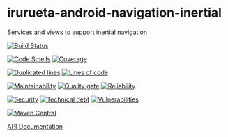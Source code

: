 # irurueta-android-navigation-inertial
Services and views to support inertial navigation

[![Build Status](https://github.com/albertoirurueta/irurueta-android-navigation-inertial/actions/workflows/main.yml/badge.svg)](https://github.com/albertoirurueta/irurueta-android-navigation-inertial/actions)

[![Code Smells](https://sonarcloud.io/api/project_badges/measure?project=albertoirurueta_irurueta-android-navigation-inertial&metric=code_smells)](https://sonarcloud.io/dashboard?id=albertoirurueta_irurueta-android-navigation-inertial)
[![Coverage](https://sonarcloud.io/api/project_badges/measure?project=albertoirurueta_irurueta-android-navigation-inertial&metric=coverage)](https://sonarcloud.io/dashboard?id=albertoirurueta_irurueta-android-navigation-inertial)

[![Duplicated lines](https://sonarcloud.io/api/project_badges/measure?project=albertoirurueta_irurueta-android-navigation-inertial&metric=duplicated_lines_density)](https://sonarcloud.io/dashboard?id=albertoirurueta_irurueta-navigation-inertial)
[![Lines of code](https://sonarcloud.io/api/project_badges/measure?project=albertoirurueta_irurueta-android-navigation-inertial&metric=ncloc)](https://sonarcloud.io/dashboard?id=albertoirurueta_irurueta-android-navigation-inertial)

[![Maintainability](https://sonarcloud.io/api/project_badges/measure?project=albertoirurueta_irurueta-android-navigation-inertial&metric=sqale_rating)](https://sonarcloud.io/dashboard?id=albertoirurueta_irurueta-android-navigation-inertial)
[![Quality gate](https://sonarcloud.io/api/project_badges/measure?project=albertoirurueta_irurueta-android-navigation-inertial&metric=alert_status)](https://sonarcloud.io/dashboard?id=albertoirurueta_irurueta-android-navigation-inertial)
[![Reliability](https://sonarcloud.io/api/project_badges/measure?project=albertoirurueta_irurueta-android-navigation-inertial&metric=reliability_rating)](https://sonarcloud.io/dashboard?id=albertoirurueta_irurueta-android-navigation-inertial)

[![Security](https://sonarcloud.io/api/project_badges/measure?project=albertoirurueta_irurueta-android-navigation-inertial&metric=security_rating)](https://sonarcloud.io/dashboard?id=albertoirurueta_irurueta-android-navigation-inertial)
[![Technical debt](https://sonarcloud.io/api/project_badges/measure?project=albertoirurueta_irurueta-android-navigation-inertial&metric=sqale_index)](https://sonarcloud.io/dashboard?id=albertoirurueta_irurueta-android-navigation-inertial)
[![Vulnerabilities](https://sonarcloud.io/api/project_badges/measure?project=albertoirurueta_irurueta-android-navigation-inertial&metric=vulnerabilities)](https://sonarcloud.io/dashboard?id=albertoirurueta_irurueta-android-navigation-inertial)

[![Maven Central](https://maven-badges.herokuapp.com/maven-central/com.irurueta/irurueta-android-navigation-inertial/badge.svg)](https://search.maven.org/artifact/com.irurueta/irurueta-android-navigation-inertial/1.0.0/aar)

[API Documentation](http://albertoirurueta.github.io/irurueta-android-navigation-inertial)
